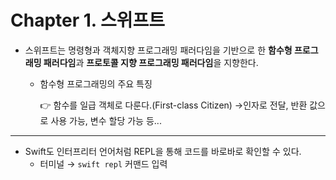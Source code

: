 # **Chapter 1. 스위프트**

- 스위프트는 명령형과 객체지향 프로그래밍 패러다임을 기반으로 한 **함수형 프로그래밍 패러다임**과 **프로토콜 지향 프로그래밍 패러다임**을 지향한다.
  - 함수형 프로그래밍의 주요 특징
    
    👉 함수를 일급 객체로 다룬다.(First-class Citizen) →인자로 전달, 반환 값으로 사용 가능, 변수 할당 가능 등...
---
- Swift도 인터프리터 언어처럼 REPL을 통해 코드를 바로바로 확인할 수 있다.
  - 터미널 → `swift repl` 커맨드 입력
